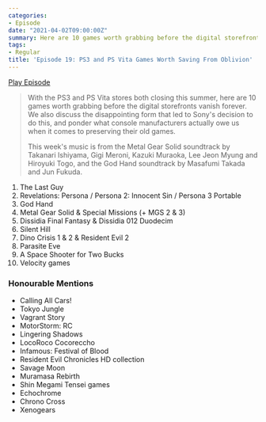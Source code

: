 ```yaml
---
categories:
- Episode
date: "2021-04-02T09:00:00Z"
summary: Here are 10 games worth grabbing before the digital storefronts vanish forever.
tags:
- Regular
title: 'Episode 19: PS3 and PS Vita Games Worth Saving From Oblivion'
---
```


[Play Episode](https://shows.acast.com/the-back-page-a-video-games-podcast/episodes/6249ec71be92a6001320e9c7)
> With the PS3 and PS Vita stores both closing this summer, here are 10 games worth grabbing before the digital storefronts vanish forever. We also discuss the disappointing form that led to Sony's decision to do this, and ponder what console manufacturers actually owe us when it comes to preserving their old games.
>
> This week's music is from the Metal Gear Solid soundtrack by Takanari Ishiyama, Gigi Meroni, Kazuki Muraoka, Lee Jeon Myung and Hiroyuki Togo, and the God Hand soundtrack by Masafumi Takada and Jun Fukuda.

1. The Last Guy
2. Revelations: Persona / Persona 2: Innocent Sin / Persona 3 Portable
3. God Hand
4. Metal Gear Solid & Special Missions (+ MGS 2 & 3)
5. Dissidia Final Fantasy & Dissidia 012 Duodecim
6. Silent Hill
7. Dino Crisis 1 & 2 & Resident Evil 2
8. Parasite Eve
9. A Space Shooter for Two Bucks
10. Velocity games

### Honourable Mentions

- Calling All Cars!
- Tokyo Jungle
- Vagrant Story
- MotorStorm: RC
- Lingering Shadows
- LocoRoco Cocoreccho
- Infamous: Festival of Blood
- Resident Evil Chronicles HD collection
- Savage Moon
- Muramasa Rebirth
- Shin Megami Tensei games
- Echochrome
- Chrono Cross
- Xenogears 